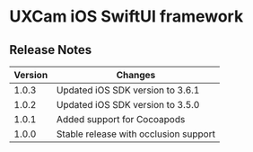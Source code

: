 # UXCam iOS SwiftUI framework


## Release Notes ##

Version   | Changes
---------- | ----------
1.0.3   | Updated iOS SDK version to 3.6.1
1.0.2   | Updated iOS SDK version to 3.5.0
1.0.1   | Added support for Cocoapods
1.0.0   | Stable release with occlusion support

